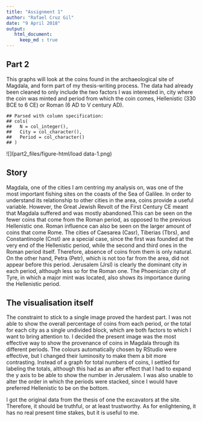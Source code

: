 ```yaml
---
title: "Assignment 1"
author: "Rafael Cruz Gil"
date: "9 April 2018"
output:
   html_document:
     keep_md : true
---
```




## Part 2

This graphs will look at the coins found in the archaeological site of Magdala, and form part of my thesis-writing process. The data had already been cleaned to only include the two factors I was interested in, city where the coin was minted and period from which the coin comes, Hellenistic (330 BCE to 6 CE) or Roman (6 AD to V century AD).   


```
## Parsed with column specification:
## cols(
##   N = col_integer(),
##   City = col_character(),
##   Period = col_character()
## )
```

![](part2_files/figure-html/load data-1.png)<!-- -->

## Story

Magdala, one of the cities I am centring my analysis on, was one of the most important fishing sites on the coasts of the Sea of Galilee. In order to understand its relationship to other cities in the area, coins provide a useful variable. However, the Great Jewish Revolt of the First Century CE meant that Magdala suffered and was mostly abandoned.This can be seen on the fewer coins that come from the Roman period, as opposed to the previous Hellenistic one. Roman influence can also be seen on the larger amount of coins that come Rome. The cities of Caesarea (Casr), Tiberias (Tbrs), and Constantinople (Cnst) are a special case, since the first was founded at the very end of the Hellenistic period, while the second and third ones in the Roman period itself. Therefore, absence of coins from them is only natural. On the other hand, Petra (Petr), which is not too far from the area, did not appear before this period. Jerusalem (Jrsl) is clearly the dominant city in each period, although less so for the Roman one. The Phoenician city of Tyre, in which a major mint was located, also shows its importance during the Hellenistic period.

## The visualisation itself

The constraint to stick to a single image proved the hardest part. I was not able to show the overall percentage of coins from each period, or the total for each city as a single undivided block, which are both factors to which I want to bring attention to. I decided the present image was the most effective way to show the provenance of coins in Magdala through its different periods. The colours automatically chosen by RStudio were effective, but I changed their luminosity to make them a bit more contrasting. Instead of a graph for total numbers of coins, I settled for labeling the totals, although this had as an after effect that I had to expand the y axis to be able to show the number in Jerusalem. I was also unable to alter the order in which the periods were stacked, since I would have preferred Hellenistic to be on the bottom. 

I got the original data from the thesis of one the excavators at the site. Therefore, it should be truthful, or at least trustworthy. As for enlightening, it has no real present time stakes, but it is useful to me.
